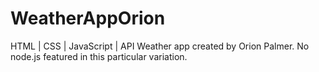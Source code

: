 # WeatherAppOrion
HTML | CSS | JavaScript | API  Weather app created by Orion Palmer. No node.js featured in this particular variation.
